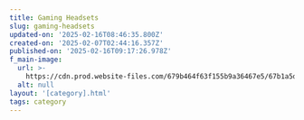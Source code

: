 ```yaml
---
title: Gaming Headsets
slug: gaming-headsets
updated-on: '2025-02-16T08:46:35.800Z'
created-on: '2025-02-07T02:44:16.357Z'
published-on: '2025-02-16T09:17:26.978Z'
f_main-image:
  url: >-
    https://cdn.prod.website-files.com/679b464f63f155b9a36467e5/67b1a5dee3a3611ed6106f44_gaming_headset.webp
  alt: null
layout: '[category].html'
tags: category
---
```



